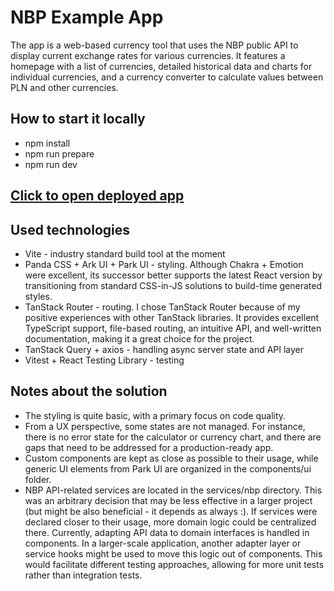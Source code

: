 # NBP Example App

The app is a web-based currency tool that uses the NBP public API to display current exchange rates for various currencies. It features a homepage with a list of currencies, detailed historical data and charts for individual currencies, and a currency converter to calculate values between PLN and other currencies.

## How to start it locally

- npm install
- npm run prepare
- npm run dev

## [Click to open deployed app](nbp-orcin.vercel.app)

## Used technologies

- Vite - industry standard build tool at the moment
- Panda CSS + Ark UI + Park UI - styling. Although Chakra + Emotion were excellent, its successor better supports the latest React version by transitioning from standard CSS-in-JS solutions to build-time generated styles.
- TanStack Router - routing. I chose TanStack Router because of my positive experiences with other TanStack libraries. It provides excellent TypeScript support, file-based routing, an intuitive API, and well-written documentation, making it a great choice for the project.
- TanStack Query + axios - handling async server state and API layer
- Vitest + React Testing Library - testing

## Notes about the solution

- The styling is quite basic, with a primary focus on code quality.
- From a UX perspective, some states are not managed. For instance, there is no error state for the calculator or currency chart, and there are gaps that need to be addressed for a production-ready app.
- Custom components are kept as close as possible to their usage, while generic UI elements from Park UI are organized in the components/ui folder.
- NBP API-related services are located in the services/nbp directory. This was an arbitrary decision that may be less effective in a larger project (but might be also beneficial - it depends as always :). If services were declared closer to their usage, more domain logic could be centralized there. Currently, adapting API data to domain interfaces is handled in components. In a larger-scale application, another adapter layer or service hooks might be used to move this logic out of components. This would facilitate different testing approaches, allowing for more unit tests rather than integration tests.
